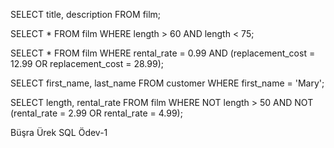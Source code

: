 SELECT title, description FROM film;

SELECT * FROM film WHERE length > 60 AND length < 75;

SELECT * FROM film WHERE rental_rate = 0.99 AND (replacement_cost = 12.99 OR replacement_cost = 28.99);

SELECT first_name, last_name FROM customer WHERE first_name = 'Mary';

 SELECT length, rental_rate FROM film WHERE NOT length > 50 AND NOT (rental_rate = 2.99 OR rental_rate = 4.99);

 Büşra Ürek SQL Ödev-1
